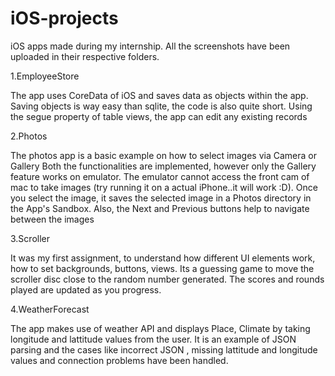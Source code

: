 # iOS-projects
iOS apps made during my internship.
All the screenshots have been uploaded in their respective folders.

1.EmployeeStore

The app uses CoreData of iOS and saves data as objects within the app.
Saving objects is way easy than sqlite, the code is also quite short. 
Using the segue property of table views, the app can edit any existing records

2.Photos

The photos app is a basic example on how to select images via Camera or Gallery
Both the functionalities are implemented, however only the Gallery feature works on emulator.
The emulator cannot access the front cam of mac to take images (try running it on a actual iPhone..it will work :D).
Once you select the image, it saves the selected image in a Photos directory in the App's Sandbox. Also, the Next and Previous buttons help to navigate between the images


3.Scroller

It was my first assignment, to understand how different UI elements work, how to set backgrounds, buttons, views. 
Its a guessing game to move the scroller disc close to the random number generated. The scores and rounds played are updated as you progress.

4.WeatherForecast

The app makes use of weather API and displays Place, Climate by taking longitude and lattitude values from the user. It is an example of JSON parsing and the cases like incorrect JSON , missing lattitude and longitude values and connection problems have been handled.

